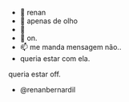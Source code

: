 - 👋 renan
- 👀 apenas de olho 
- 🌱  
- 💞️ on.
- 📫 me manda mensagem não..
-  queria estar com ela.
<!---
renan200607/renan200607 is a ✨ special ✨ repository because its `README.md` (this file) appears on your GitHub profile.
You can click the Preview link to take a look at your changes.
---> queria estar off.
- @renanbernardil
